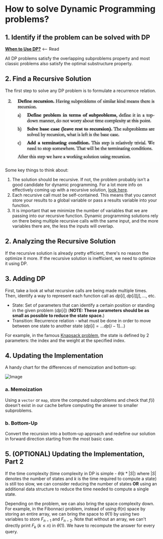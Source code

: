 # How to solve Dynamic Programming problems?

## 1. Identify if the problem can be solved with DP

**[When to Use DP?](when_to_use_dp.md)** <-- Read

All DP problems satisfy the overlapping subproblems property and most classic problems also satisfy the optimal substructure property.

## 2. Find a Recursive Solution

The first step to solve any DP problem is to formulate a recurrence relation.

![Image](2_define.png)

Some key things to think about:

1. The solution should be recursive. If not, the problem probably isn’t a good candidate for dynamic programming. For a lot more info on effectively coming up with a recursive solution, [look here](https://www.byte-by-byte.com/recursion/).
2. Each recursive call must be self-contained. This means that you cannot store your results to a global variable or pass a results variable into your function.
3. It is important that we minimize the number of variables that we are passing into our recursive function. Dynamic programming solutions rely on there being multiple recursive calls with the same input, and the more variables there are, the less the inputs will overlap.

## 2. Analyzing the Recursive Solution

If the recursive solution is already pretty efficient, there's no reason the optimize it more. If the recursive solution is inefficient, we need to optimize it using DP.

## 3. Adding DP

First, take a look at what recursive calls are being made multiple times. Then, identify a way to represent each function call as $dp[i], dp[i][j], ...$, etc.

-   State: Set of parameters that can identify a certain position or standing in the given problem ($dp[i]$)
    (**NOTE: These parameters should be as small as possible to reduce the state space.**)
-   Transition: Recurrence relation - what must be done in order to move between one state to another state ($dp[i] = ... dp[i - 1] ...$)

For example, in the famous [Knapsack problem](../problems/knapsack/README.md), the state is defined by 2 parameters: the index and the weight at the specified index.

## 4. Updating the Implementation

A handy chart for the differences of memoization and bottom-up:

![Image](https://cdn-media-1.freecodecamp.org/images/E-2qbrD5g7UtOJIN7ULrdwAdgiL0jAU7uGFH)

### a. Memoization

Using a `vector` or `map`, store the computed subproblems and check that $f(i)$ doesn't exist in our cache before computing the answer to smaller subproblems.

### b. Bottom-Up

Convert the recursion into a bottom-up approach and redefine our solution in forward direction starting from the most basic case.

## 5. **(OPTIONAL)** Updating the Implementation, Part 2

If the time complexity (time complexity in DP is simple - $\theta(k * |S|)$ where $|S|$ denotes the number of states and $k$ is the time required to compute a state) is still too slow, we can consider reducing the number of states **OR** using an additional data structure to reduce the time needed to compute a single state.

Depending on the problem, we can also bring the space complexity down. For example, in the Fibonnaci problem, instead of using $\theta(n)$ space by storing an entire array, we can bring the space to $\theta(1)$ by using two variables to store $F_{n - 1}$ and $F_{n - 2}$. Note that without an array, we can't directly print $F_k$ ($k \leq n$) in $\theta(1)$. We have to recompute the answer for every query.

<!--
## 3. Formulating a State Relationship

This part is quite hard, and requires intuition, observation, and practice.

**NOTE: In this step, we define what our $dp$ array is. For example, in the Fibonacci problem, we define $dp[i]$ to be the $i$-th number in the Fibonacci sequence. If we realize a $1D$ array is not enough, we go to higher dimensions ($2D$, $3D$, etc.). Also, we can use the constraints to know the dimension of the DP array (eg. if $1 \leq N \leq 2 * 10^4$, a $\theta(n^2)$ will get an AC, so the dimension of the DP array will be $1D$/$2D$).**

For example,

```
Given 3 numbers {1, 3, 5}, we need to tell
the total number of ways we can form a number 'N'
using the sum of the given three numbers.
(allowing repetitions and different arrangements).

Total number of ways to form 6 is: 8
1+1+1+1+1+1
1+1+1+3
1+1+3+1
1+3+1+1
3+1+1+1
3+3
1+5
5+1
```

So, first of all, we decide a state for the given problem. We will take a parameter $n$ to decide state as it can uniquely identify any subproblem. So, our state dp will look like $state(n)$. Here, $state(n)$ means the total number of arrangements to form $n$ by using $\{1, 3, 5\}$ as elements.

Now, we need to compute $state(n)$.

How to do it?
So here the intuition comes into action. As we can only use 1, 3 or 5 to form a given number. Let us assume that we know the result for n = 1,2,3,4,5,6 ; being termilogistic let us say we know the result for the
state (n = 1), state (n = 2), state (n = 3) ……… state (n = 6)

Now, we wish to know the result of the state (n = 7). See, we can only add 1, 3 and 5. Now we can get a sum total of 7 by the following 3 ways:

1. Adding 1 to all possible combinations of state (n = 6)
   Eg : [ (1+1+1+1+1+1) + 1][ (1+1+1+3) + 1]
   [ (1+1+3+1) + 1][ (1+3+1+1) + 1]
   [ (3+1+1+1) + 1][ (3+3) + 1]
   [ (1+5) + 1][ (5+1) + 1]

2) Adding 3 to all possible combinations of state (n = 4);

Eg : [(1+1+1+1) + 3][(1+3) + 3]
[(3+1) + 3]

3. Adding 5 to all possible combinations of state(n = 2)
   Eg : [ (1+1) + 5]

Now, think carefully and satisfy yourself that the above three cases are covering all possible ways to form a sum total of 7;

Therefore, we can say that result for
state(7) = state (6) + state (4) + state (2)
or
state(7) = state (7-1) + state (7-3) + state (7-5)

In general,
state(n) = state(n-1) + state(n-3) + state(n-5) -->

<!-- ## Sources Used

-   [Geeks for Geeks: Solving DP Problems](https://www.geeksforgeeks.org/solve-dynamic-programming-problem/) -->
